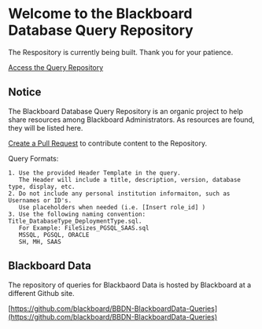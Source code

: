# Welcome to the Blackboard Database Query Repository

The Respository is currently being built. Thank you for your patience. 

[Access the Query Repository](https://github.com/carolynponce/Bb-DBQueryRepository/tree/main)

## Notice

The Blackboard Database Query Repository is an organic project to help share resources among Blackboard Administrators. 
As resources are found, they will be listed here. 

[Create a Pull Request](https://docs.github.com/en/pull-requests/collaborating-with-pull-requests/proposing-changes-to-your-work-with-pull-requests/creating-a-pull-request) to contribute content to the Repository. 

Query Formats:
      
    1. Use the provided Header Template in the query. 
       The Header will include a title, description, version, database type, display, etc. 
    2. Do not include any personal institution informaiton, such as Usernames or ID's. 
       Use placeholders when needed (i.e. [Insert role_id] )
    3. Use the following naming convention: Title_DatabaseType_DeploymentType.sql. 
       For Example: FileSizes_PGSQL_SAAS.sql 
       MSSQL, PGSQL, ORACLE
       SH, MH, SAAS


## Blackboard Data
The repository of queries for Blackbaord Data is hosted by Blackboard at a different Github site. 

[https://github.com/blackboard/BBDN-BlackboardData-Queries](https://github.com/blackboard/BBDN-BlackboardData-Queries)
